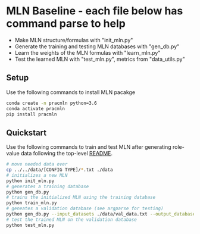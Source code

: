 # MLN Baseline - each file below has command parse to help
* Make MLN structure/formulas with "init_mln.py"
* Generate the training and testing MLN databases with "gen_db.py"
* Learn the weights of the MLN formulas with "learn_mln.py"
* Test the learned MLN with "test_mln.py", metrics from "data_utils.py"

## Setup
Use the following commands to install MLN pacakge
```bash
conda create -n pracmln python=3.6
conda activate pracmln
pip install pracmln
```

## Quickstart
Use the following commands to train and test MLN after generating role-value data following the top-level [README](https://github.com/wliu88/multimodal_interactive_perception/blob/master/README.md).
```bash
# move needed data over
cp ../../data/[CONFIG TYPE]/*.txt ./data
# initializes a new MLN
python init_mln.py
# generates a training database
python gen_db.py
# trains the initialized MLN using the training database
python train_mln.py
# geneates a validation database (see argparse for testing)  
python gen_db.py --input_datasets ./data/val_data.txt --output_database ./data/valid.db
# test the trained MLN on the validation database
python test_mln.py
```
